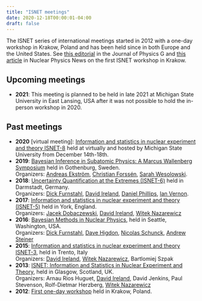 ```yaml
---
title: "ISNET meetings"
date: 2020-12-18T00:00:01-04:00
draft: false
---
```



The ISNET series of international meetings started in 2012 with a one-day workshop in Krakow, Poland and has been held since in both Europe and the United States. See [this editorial](https://iopscience.iop.org/article/10.1088/0954-3899/42/3/030301) in the Journal of Physics G and [this article](https://doi.org/10.1080/10619127.2013.793104) in Nuclear Physics News on the first ISNET workshop in Krakow.

## Upcoming meetings

- **2021**: This meeting is planned to be held in late 2021 at Michigan State University in East Lansing, USA after it was not possible to hold the in-person workshop in 2020.

## Past meetings

- **2020** [virtual meeting]: [Information and statistics in nuclear experiment and theory ISNET-8](https://indico.frib.msu.edu/event/21/) held at virtually and hosted by Michigan State University from December 14th-18th.
- **2019**: [Bayesian Inference in Subatomic Physics: A Marcus Wallenberg Symposium](https://www.chalmers.se/en/conference/Bayesian%20Inference%20in%20Subatomic%20Physics/Pages/default.aspx) held in Gothenburg, Sweden.<br> Organizers: [Andreas Ekström](https://www.chalmers.se/en/Staff/Pages/Andreas-Ekstrom.aspx), [Christian Forssén](https://www.chalmers.se/en/staff/Pages/christian-forssen.aspx), [Sarah Wesolowski](https://faculty.salisbury.edu/~scwesolowski).
- **2018**: [Uncertainty Quantification at the Extremes (ISNET-6)](https://indico.gsi.de/event/7534/) held in Darmstadt, Germany.<br>
Organizers: [Dick Furnstahl](https://www.asc.ohio-state.edu/furnstahl.1/), [David Ireland](https://www.gla.ac.uk/schools/physics/staff/davidireland/), [Daniel Phillips](https://www.ohio.edu/cas/phillid1), [Ian Vernon](https://www.dur.ac.uk/research/directory/staff/?id=3289).
- **2017**: [Information and statistics in nuclear experiment and theory (ISNET-5)](https://www.york.ac.uk/physics/news/events/groups/nuclear-physics/isnet-5-workshop/) held in York, England.<br>
Organizers: [Jacek Dobaczewski](https://www.york.ac.uk/physics/people/dobaczewski/), [David Ireland](https://www.gla.ac.uk/schools/physics/staff/davidireland/),
[Witek Nazarewicz](https://frib.msu.edu/about/organization/staff/nazarewicz-profile.html)
- **2016**: [Bayesian Methods in Nuclear Physics](http://www.int.washington.edu/PROGRAMS/16-2a/), held in Seattle, Washington, USA.<br>
Organizers: [Dick Furnstahl](https://www.asc.ohio-state.edu/furnstahl.1/), [Dave Higdon](https://www.stat.vt.edu/people/stat-faculty/higdon-david.html), [Nicolas Schunck](https://pls.llnl.gov/people/staff-bios/nacs/schunck-n), [Andrew Steiner](http://neutronstars.utk.edu)
- **2015**: [Information and statistics in nuclear experiment and theory ISNET-3](https://www.ectstar.eu/node/1231), held in Trento, Italy<br>
Organizers: [David Ireland](https://www.gla.ac.uk/schools/physics/staff/davidireland/), [Witek Nazarewicz](https://frib.msu.edu/about/organization/staff/nazarewicz-profile.html),
Bartlomiej Szpak
- **2013**: [ISNET: Information and Statistics in Nuclear Experiment and Theory](https://indico.cern.ch/event/253381/), held in Glasgow, Scotland, UK.<br>
Organizers: Arnau Rios Huguet, [David Ireland](https://www.gla.ac.uk/schools/physics/staff/davidireland/), David Jenkins, Paul Stevenson, Rolf-Dietmar Herzberg, [Witek Nazarewicz](https://frib.msu.edu/about/organization/staff/nazarewicz-profile.html)
- **2012**: [First one-day workshop](https://doi.org/10.1080/10619127.2013.793104) held in Krakow, Poland.














